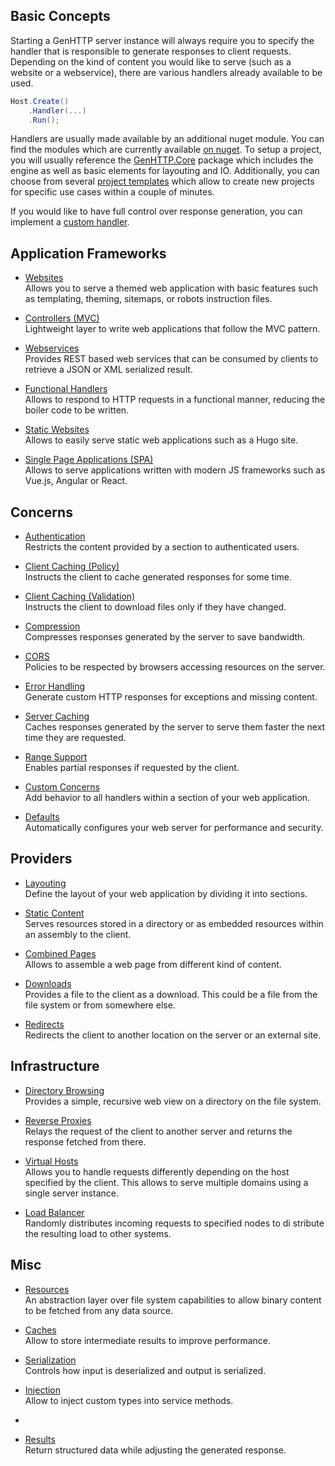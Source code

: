 ﻿## Basic Concepts

Starting a GenHTTP server instance will always require you to specify the handler
that is responsible to generate responses to client requests. Depending on the kind
of content you would like to serve (such as a website or a webservice), there are various
handlers already available to be used.

```csharp
Host.Create()
    .Handler(...)
    .Run();
```
Handlers are usually made available by an additional nuget module. You can find
the modules which are currently available [on nuget](https://www.nuget.org/profiles/Kaliumhexacyanoferrat).
To setup a project, you will usually reference the [GenHTTP.Core](https://www.nuget.org/packages/GenHTTP.Core/) 
package which includes the engine as well as basic elements for layouting and IO.
Additionally, you can choose from several [project templates](./templates)
which allow to create new projects for specific use cases within a couple of minutes.

If you would like to have full control over response generation, you can
implement a [custom handler](./handlers).

## Application Frameworks

- [Websites](./websites)<br />
  Allows you to serve a themed web application with basic features such as
  templating, theming, sitemaps, or robots instruction files.

- [Controllers (MVC)](./controllers)<br />
  Lightweight layer to write web applications that follow the MVC pattern.

- [Webservices](./webservices)<br />
  Provides REST based web services that can be consumed by clients to
  retrieve a JSON or XML serialized result.

- [Functional Handlers](./functional)<br />
  Allows to respond to HTTP requests in a functional manner, reducing
  the boiler code to be written.
  
- [Static Websites](./static-websites)<br />
  Allows to easily serve static web applications such as a Hugo site.

- [Single Page Applications (SPA)](./single-page-applications)<br />
  Allows to serve applications written with modern JS frameworks such as
  Vue.js, Angular or React.

## Concerns

- [Authentication](./authentication)<br />
  Restricts the content provided by a section to authenticated users.
  
- [Client Caching (Policy)](./client-caching-policy)<br />
  Instructs the client to cache generated responses for some time.
  
- [Client Caching (Validation)](./client-caching-validation)<br />
  Instructs the client to download files only if they have changed.

- [Compression](./compression)<br />
  Compresses responses generated by the server to save bandwidth.

- [CORS](./cors)<br />
  Policies to be respected by browsers accessing resources on the server.

- [Error Handling](./error-handling)<br />
  Generate custom HTTP responses for exceptions and missing content.
  
- [Server Caching](./server-caching)<br />
  Caches responses generated by the server to serve them faster the next time they are requested.

- [Range Support](./ranges)<br/>
  Enables partial responses if requested by the client.

- [Custom Concerns](./concerns)<br />
  Add behavior to all handlers within a section of your web application.
  
- [Defaults](./defaults)<br />
  Automatically configures your web server for performance and security.

## Providers

- [Layouting](./layouting)<br />
  Define the layout of your web application by dividing it into
  sections. 

- [Static Content](./static-content)<br />
  Serves resources stored in a directory or as embedded resources within an
  assembly to the client.
  
- [Combined Pages](./combined-pages)<br />
  Allows to assemble a web page from different kind of content.

- [Downloads](./downloads)<br />
  Provides a file to the client as a download. This could be a file from
  the file system or from somewhere else.

- [Redirects](./redirects)<br />
  Redirects the client to another location on the server or an
  external site.

## Infrastructure

- [Directory Browsing](./listing)<br />
  Provides a simple, recursive web view on a directory on the file system.

- [Reverse Proxies](./reverse-proxies)<br />
  Relays the request of the client to another server and returns
  the response fetched from there.

- [Virtual Hosts](./virtual-hosts)<br />
  Allows you to handle requests differently depending on the host specified
  by the client. This allows to serve multiple domains using a single
  server instance.

- [Load Balancer](./load-balancing)<br />
  Randomly distributes incoming requests to specified nodes to di   stribute the 
  resulting load to other systems.

## Misc

- [Resources](./resources)<br />
  An abstraction layer over file system capabilities to allow binary content
  to be fetched from any data source.
  
- [Caches](./caches)<br />
  Allow to store intermediate results to improve performance.

- [Serialization](./conversion)<br />
  Controls how input is deserialized and output is serialized.

- [Injection](./injection)<br />
  Allow to inject custom types into service methods.
- 
- [Results](./results)<br />
  Return structured data while adjusting the generated response.
